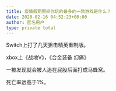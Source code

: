 ```yaml
---
title: 疫情假期期间你玩的最多的一款游戏是什么？
date: 2020-02-16 04:52:23+00:00
author: 匿名用户
type: private total
---
```

Switch上打了几天狙击精英重制版。

xbox上《战地V》，《合金装备 幻痛》

一被发现就会被人追在屁股后面打成马蜂窝。

死亡率远高于1%。



